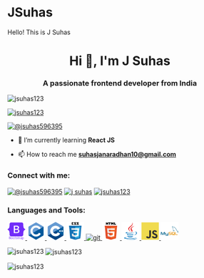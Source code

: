 # JSuhas
Hello! This is J Suhas
<h1 align="center">Hi 👋, I'm J Suhas</h1>
<h3 align="center">A passionate frontend developer from India</h3>

<p align="left"> <img src="https://komarev.com/ghpvc/?username=jsuhas123&label=Profile%20views&color=0e75b6&style=flat" alt="jsuhas123" /> </p>

<p align="left"> <a href="https://github.com/ryo-ma/github-profile-trophy"><img src="https://github-profile-trophy.vercel.app/?username=jsuhas123" alt="jsuhas123" /></a> </p>

<p align="left"> <a href="https://twitter.com/@jsuhas596395" target="blank"><img src="https://img.shields.io/twitter/follow/@jsuhas596395?logo=twitter&style=for-the-badge" alt="@jsuhas596395" /></a> </p>

- 🌱 I’m currently learning **React JS**

- 📫 How to reach me **suhasjanaradhan10@gmail.com**

<h3 align="left">Connect with me:</h3>
<p align="left">
<a href="https://twitter.com/@jsuhas596395" target="blank"><img align="center" src="https://raw.githubusercontent.com/rahuldkjain/github-profile-readme-generator/master/src/images/icons/Social/twitter.svg" alt="@jsuhas596395" height="30" width="40" /></a>
<a href="https://linkedin.com/in/j suhas" target="blank"><img align="center" src="https://raw.githubusercontent.com/rahuldkjain/github-profile-readme-generator/master/src/images/icons/Social/linked-in-alt.svg" alt="j suhas" height="30" width="40" /></a>
<a href="https://www.leetcode.com/jsuhas123" target="blank"><img align="center" src="https://raw.githubusercontent.com/rahuldkjain/github-profile-readme-generator/master/src/images/icons/Social/leet-code.svg" alt="jsuhas123" height="30" width="40" /></a>
</p>

<h3 align="left">Languages and Tools:</h3>
<p align="left"> <a href="https://getbootstrap.com" target="_blank" rel="noreferrer"> <img src="https://raw.githubusercontent.com/devicons/devicon/master/icons/bootstrap/bootstrap-plain-wordmark.svg" alt="bootstrap" width="40" height="40"/> </a> <a href="https://www.cprogramming.com/" target="_blank" rel="noreferrer"> <img src="https://raw.githubusercontent.com/devicons/devicon/master/icons/c/c-original.svg" alt="c" width="40" height="40"/> </a> <a href="https://www.w3schools.com/cpp/" target="_blank" rel="noreferrer"> <img src="https://raw.githubusercontent.com/devicons/devicon/master/icons/cplusplus/cplusplus-original.svg" alt="cplusplus" width="40" height="40"/> </a> <a href="https://www.w3schools.com/css/" target="_blank" rel="noreferrer"> <img src="https://raw.githubusercontent.com/devicons/devicon/master/icons/css3/css3-original-wordmark.svg" alt="css3" width="40" height="40"/> </a> <a href="https://git-scm.com/" target="_blank" rel="noreferrer"> <img src="https://www.vectorlogo.zone/logos/git-scm/git-scm-icon.svg" alt="git" width="40" height="40"/> </a> <a href="https://www.w3.org/html/" target="_blank" rel="noreferrer"> <img src="https://raw.githubusercontent.com/devicons/devicon/master/icons/html5/html5-original-wordmark.svg" alt="html5" width="40" height="40"/> </a> <a href="https://www.java.com" target="_blank" rel="noreferrer"> <img src="https://raw.githubusercontent.com/devicons/devicon/master/icons/java/java-original.svg" alt="java" width="40" height="40"/> </a> <a href="https://developer.mozilla.org/en-US/docs/Web/JavaScript" target="_blank" rel="noreferrer"> <img src="https://raw.githubusercontent.com/devicons/devicon/master/icons/javascript/javascript-original.svg" alt="javascript" width="40" height="40"/> </a> <a href="https://www.mysql.com/" target="_blank" rel="noreferrer"> <img src="https://raw.githubusercontent.com/devicons/devicon/master/icons/mysql/mysql-original-wordmark.svg" alt="mysql" width="40" height="40"/> </a> </p>

<p><img align="left" src="https://github-readme-stats.vercel.app/api/top-langs?username=jsuhas123&show_icons=true&locale=en&layout=compact" alt="jsuhas123" /></p>

<p>&nbsp;<img align="center" src="https://github-readme-stats.vercel.app/api?username=jsuhas123&show_icons=true&locale=en" alt="jsuhas123" /></p>

<p><img align="center" src="https://github-readme-streak-stats.herokuapp.com/?user=jsuhas123&" alt="jsuhas123" /></p>


